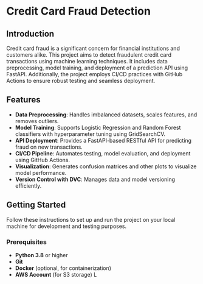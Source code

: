 # Credit Card Fraud Detection

## Introduction

Credit card fraud is a significant concern for financial institutions and customers alike. This project aims to detect fraudulent credit card transactions using machine learning techniques. It includes data preprocessing, model training, and deployment of a prediction API using FastAPI. Additionally, the project employs CI/CD practices with GitHub Actions to ensure robust testing and seamless deployment.

## Features

- **Data Preprocessing**: Handles imbalanced datasets, scales features, and removes outliers.
- **Model Training**: Supports Logistic Regression and Random Forest classifiers with hyperparameter tuning using GridSearchCV.
- **API Deployment**: Provides a FastAPI-based RESTful API for predicting fraud on new transactions.
- **CI/CD Pipeline**: Automates testing, model evaluation, and deployment using GitHub Actions.
- **Visualization**: Generates confusion matrices and other plots to visualize model performance.
- **Version Control with DVC**: Manages data and model versioning efficiently.

## Getting Started

Follow these instructions to set up and run the project on your local machine for development and testing purposes.

### Prerequisites

- **Python 3.8** or higher
- **Git**
- **Docker** (optional, for containerization)
- **AWS Account** (for S3 storage)
L